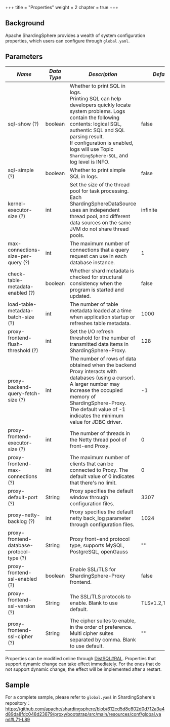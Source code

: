 +++
title = "Properties"
weight = 2
chapter = true
+++

## Background

Apache ShardingSphere provides a wealth of system configuration properties, which users can configure through `global.yaml`.

## Parameters

| *Name*                                    | *Data Type* | *Description*                                                                                                                                                                                                                                                                                      | *Default*       | *Dynamic Update* |
|-------------------------------------------|-------------|----------------------------------------------------------------------------------------------------------------------------------------------------------------------------------------------------------------------------------------------------------------------------------------------------|-----------------|------------------|
| sql-show (?)                              | boolean     | Whether to print SQL in logs. <br /> Printing SQL can help developers quickly locate system problems. Logs contain the following contents: logical SQL, authentic SQL and SQL parsing result. <br /> If configuration is enabled, logs will use Topic `ShardingSphere-SQL`, and log level is INFO. | false           | True             |
| sql-simple (?)                            | boolean     | Whether to print simple SQL in logs.                                                                                                                                                                                                                                                               | false           | True             |
| kernel-executor-size (?)                  | int         | Set the size of the thread pool for task processing. Each ShardingSphereDataSource uses an independent thread pool, and different data sources on the same JVM do not share thread pools.                                                                                                          | infinite        | False            |
| max-connections-size-per-query (?)        | int         | The maximum number of connections that a query request can use in each database instance.                                                                                                                                                                                                          | 1               | True             |
| check-table-metadata-enabled (?)          | boolean     | Whether shard metadata is checked for structural consistency when the program is started and updated.                                                                                                                                                                                              | false           | True             |
| load-table-metadata-batch-size (?)        | int         | The number of table metadata loaded at a time when application startup or refreshes table metadata.                                                                                                                                                                                                | 1000            | True             |
| proxy-frontend-flush-threshold (?)        | int         | Set the I/O refresh threshold for the number of transmitted data items in ShardingSphere-Proxy.                                                                                                                                                                                                    | 128             | True             |
| proxy-backend-query-fetch-size (?)        | int         | The number of rows of data obtained when the backend Proxy interacts with databases (using a cursor). A larger number may increase the occupied memory of ShardingSphere-Proxy. The default value of -1 indicates the minimum value for JDBC driver.                                               | -1              | True             |
| proxy-frontend-executor-size (?)          | int         | The number of threads in the Netty thread pool of front-end Proxy.                                                                                                                                                                                                                                 | 0               | False            |
| proxy-frontend-max-connections (?)        | int         | The maximum number of clients that can be connected to Proxy. The default value of 0 indicates that there's no limit.                                                                                                                                                                              | 0               | True             |
| proxy-default-port (?)                    | String      | Proxy specifies the default window through configuration files.                                                                                                                                                                                                                                    | 3307            | False            |
| proxy-netty-backlog (?)                   | int         | Proxy specifies the default netty back_log parameter through configuration files.                                                                                                                                                                                                                  | 1024            | False            |
| proxy-frontend-database-protocol-type (?) | String      | Proxy front-end protocol type, supports MySQL, PostgreSQL, openGauss                                                                                                                                                                                                                               | \"\"            | False            |
| proxy-frontend-ssl-enabled (?)            | boolean     | Enable SSL/TLS for ShardingSphere-Proxy frontend.                                                                                                                                                                                                                                                  | false           | False            |
| proxy-frontend-ssl-version (?)            | String      | The SSL/TLS protocols to enable. Blank to use default.                                                                                                                                                                                                                                             | TLSv1.2,TLSv1.3 | False            |
| proxy-frontend-ssl-cipher (?)             | String      | The cipher suites to enable, in the order of preference. Multi cipher suites separated by comma. Blank to use default.                                                                                                                                                                             | \"\"            | False            |

Properties can be modified online through [DistSQL#RAL](/en/user-manual/shardingsphere-proxy/distsql/syntax/ral/).
Properties that support dynamic change can take effect immediately. For the ones that do not support dynamic change, the effect will be implemented after a restart.

## Sample

For a complete sample, please refer to `global.yaml` in ShardingSphere's repository：<https://github.com/apache/shardingsphere/blob/612cd5d8e802d0d712a3a4d89da8fdc048d23879/proxy/bootstrap/src/main/resources/conf/global.yaml#L71-L89>
